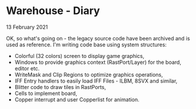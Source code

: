 # Warehouse - Diary

13 February 2021

OK, so what's going on - the legacy source code have been archived and is used as
reference.
I'm writing code base using system structures:
- Colorful (32 colors) screen to display game graphics,
- Windows to provide graphics context (RastPort/Layer) for the board, editor etc.
- WriteMask and Clip Regions to optimize graphics operations,
- IFF Entry handlers to easily load IFF Files - ILBM, 8SVX and similar,
- Blitter code to draw tiles in RastPorts,
- Cells to implement board,
- Copper interrupt and user Copperlist for animation.